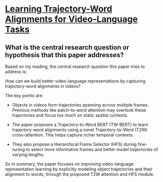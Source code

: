 # [Learning Trajectory-Word Alignments for Video-Language Tasks](https://arxiv.org/abs/2301.01953)

## What is the central research question or hypothesis that this paper addresses?

 Based on my reading, the central research question this paper tries to address is: 

How can we build better video-language representations by capturing trajectory-word alignments in videos? 

The key points are:

- Objects in videos form trajectories spanning across multiple frames. Previous methods like patch-to-word attention may overlook these trajectories and focus too much on static spatial contexts. 

- The paper proposes a Trajectory-to-Word BERT (TW-BERT) to learn trajectory-word alignments using a novel Trajectory-to-Word (T2W) cross-attention. This helps capture richer temporal contexts.

- They also propose a Hierarchical Frame Selector (HFS) during fine-tuning to select more informative frames and better model trajectories of varying lengths.

So in summary, the paper focuses on improving video-language representation learning by explicitly modeling object trajectories and their alignment to words, through the proposed T2W attention and HFS module.
